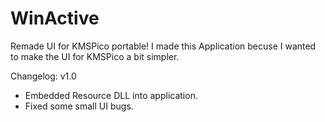 # WinActive
Remade UI for KMSPico portable!
I made this Application becuse I wanted to make the UI for KMSPico a bit simpler.


Changelog:
v1.0
- Embedded Resource DLL into application.
- Fixed some small UI bugs.
